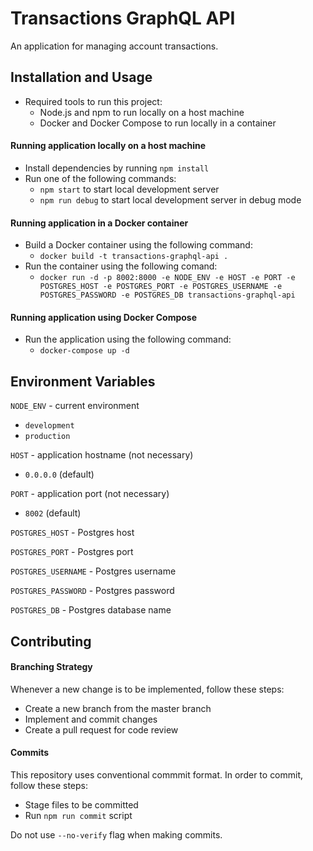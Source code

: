 # Transactions GraphQL API

An application for managing account transactions.

## Installation and Usage

- Required tools to run this project:
  - Node.js and npm to run locally on a host machine
  - Docker and Docker Compose to run locally in a container

#### Running application locally on a host machine

- Install dependencies by running `npm install`
- Run one of the following commands:
  - `npm start` to start local development server
  - `npm run debug` to start local development server in debug mode

#### Running application in a Docker container

- Build a Docker container using the following command:
  - `docker build -t transactions-graphql-api .`
- Run the container using the following comand:
  - `docker run -d -p 8002:8000 -e NODE_ENV -e HOST -e PORT -e POSTGRES_HOST -e POSTGRES_PORT -e POSTGRES_USERNAME -e POSTGRES_PASSWORD -e POSTGRES_DB transactions-graphql-api`

#### Running application using Docker Compose

- Run the application using the following command:
  - `docker-compose up -d`

## Environment Variables

`NODE_ENV` - current environment
  - `development`
  - `production`

`HOST` - application hostname (not necessary)
  - `0.0.0.0` (default)

`PORT` - application port (not necessary)
  - `8002` (default)

`POSTGRES_HOST` - Postgres host

`POSTGRES_PORT` - Postgres port

`POSTGRES_USERNAME` - Postgres username

`POSTGRES_PASSWORD` - Postgres password

`POSTGRES_DB` - Postgres database name

## Contributing

#### Branching Strategy

Whenever a new change is to be implemented, follow these steps:
  - Create a new branch from the master branch
  - Implement and commit changes
  - Create a pull request for code review

#### Commits

This repository uses conventional commmit format. In order to commit, follow these steps:
  - Stage files to be committed
  - Run `npm run commit` script

Do not use `--no-verify` flag when making commits.
